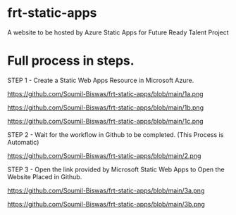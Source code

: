 # frt-static-apps
A website to be hosted by Azure Static Apps for Future Ready Talent Project

# Full process in steps.

STEP 1 - Create a Static Web Apps Resource in Microsoft Azure.

https://github.com/Soumil-Biswas/frt-static-apps/blob/main/1a.png

https://github.com/Soumil-Biswas/frt-static-apps/blob/main/1b.png

https://github.com/Soumil-Biswas/frt-static-apps/blob/main/1c.png

STEP 2 - Wait for the workflow in Github to be completed. (This Process is Automatic)

https://github.com/Soumil-Biswas/frt-static-apps/blob/main/2.png

STEP 3 - Open the link provided by Microsoft Static Web Apps to Open the Website Placed in Github.

https://github.com/Soumil-Biswas/frt-static-apps/blob/main/3a.png

https://github.com/Soumil-Biswas/frt-static-apps/blob/main/3b.png
